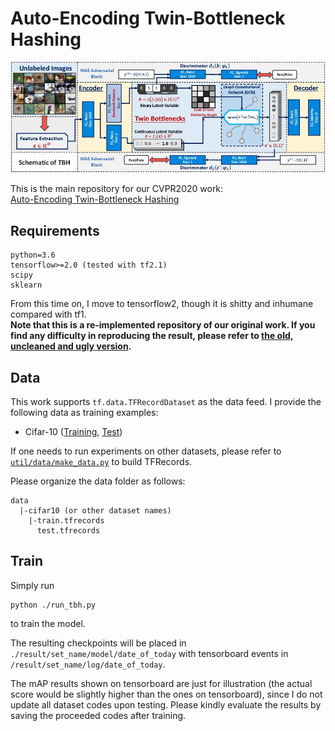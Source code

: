 # Auto-Encoding Twin-Bottleneck Hashing

![fig](pic/pic.jpg)

This is the main repository for our CVPR2020 work:\
[Auto-Encoding Twin-Bottleneck Hashing]()

## Requirements
```angular2
python=3.6
tensorflow>=2.0 (tested with tf2.1)
scipy
sklearn
```
From this time on, I move to tensorflow2, though it is shitty and inhumane compared with tf1. \
**Note that this is a re-implemented repository of our original work. 
If you find any difficulty in reproducing the result, please refer to [the old, uncleaned and ugly version](https://github.com/ymcidence/GraphBinary).**

## Data
This work supports `tf.data.TFRecordDataset` as the data feed. 
I provide the following data as training examples:
* Cifar-10 ([Training](https://drive.google.com/open?id=1Ie0ucwA1r5tG9pETWbYaR50Y2Mz76h0A), [Test](https://drive.google.com/open?id=1GdHaetvz6cwo2UE7_epMFci62ViNiDjB))

If one needs to run experiments on other datasets, please refer to [`util/data/make_data.py`](./util/data/make_data.py) to build TFRecords.

Please organize the data folder as follows:
```angular2
data
  |-cifar10 (or other dataset names)
    |-train.tfrecords
      test.tfrecords
```

## Train
Simply run
```angular2
python ./run_tbh.py
```
to train the model.

The resulting checkpoints will be placed in `./result/set_name/model/date_of_today` with tensorboard events in `/result/set_name/log/date_of_today`.

The mAP results shown on tensorboard are just for illustration (the actual score would be slightly higher than the ones on tensorboard), 
since I do not update all dataset codes upon testing. Please kindly evaluate the results by saving the proceeded codes after training.